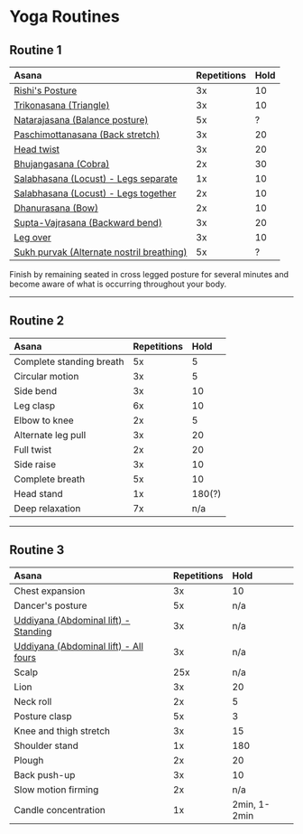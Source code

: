 # Yoga Routines

## Routine 1
| Asana | Repetitions | Hold |
| :--- | :--- | :--- |
| [Rishi's Posture](asanas/rishis-posture.md) | 3x | 10
| [Trikonasana (Triangle)](asanas/trikonasana.md) | 3x | 10
| [Natarajasana (Balance posture)](asanas/natarajasana.md) | 5x | ?
| [Paschimottanasana (Back stretch)](asanas/paschimottanasana.md) | 3x | 20
| [Head twist](asanas/head-twist.md) | 3x | 20
| [Bhujangasana (Cobra)](asanas/bhujangasana.md) | 2x | 30
| [Salabhasana (Locust) - Legs separate](asanas/salabhasana.md) | 1x | 10
| [Salabhasana (Locust) - Legs together](asanas/salabhasana.md) | 2x | 10
| [Dhanurasana (Bow)](asanas/dhanurasana.md) | 2x | 10
| [Supta-Vajrasana (Backward bend)](asanas/supta-vajrasana.md) | 3x | 20
| [Leg over](asanas/leg-over.md) | 3x | 10
| [Sukh purvak (Alternate nostril breathing)](asanas/sukh-purvak.md) | 5x | ?

Finish by remaining seated in cross legged posture for several minutes and become aware of what is occurring throughout your body.

---

## Routine 2
| Asana | Repetitions | Hold
| :--- | :--- | :--- |
| Complete standing breath | 5x | 5
| Circular motion | 3x | 5
| Side bend | 3x | 10
| Leg clasp | 6x | 10
| Elbow to knee | 2x | 5
| Alternate leg pull | 3x | 20
| Full twist | 2x | 20
| Side raise | 3x | 10
| Complete breath | 5x | 10
| Head stand | 1x | 180(?)
| Deep relaxation | 7x | n/a

---

## Routine 3

| Asana | Repetitions | Hold
| :--- | :--- | :--- |
| Chest expansion | 3x | 10
| Dancer's posture | 5x | n/a
| [Uddiyana (Abdominal lift) - Standing](asanas/uddiyana.md) | 3x | n/a
| [Uddiyana (Abdominal lift) - All fours](asanas/uddiyana.md) | 3x | n/a
| Scalp | 25x | n/a
| Lion | 3x | 20
| Neck roll | 2x | 5
| Posture clasp | 5x | 3
| Knee and thigh stretch | 3x | 15
| Shoulder stand | 1x | 180
| Plough | 2x | 20
| Back push-up | 3x | 10
| Slow motion firming | 2x | n/a
| Candle concentration | 1x | 2min, 1-2min
